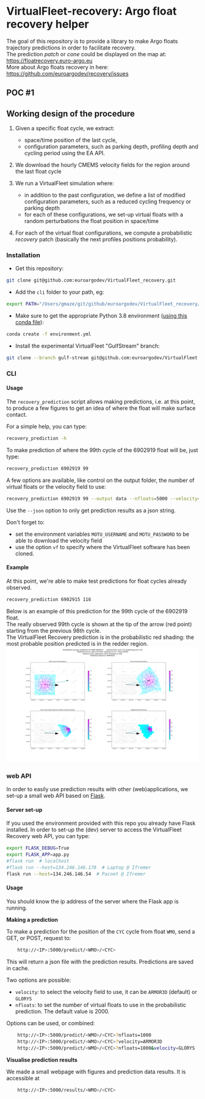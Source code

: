 # VirtualFleet-recovery: Argo float recovery helper

The goal of this repository is to provide a library to make Argo floats trajectory predictions in order to facilitate recovery.  
The prediction _patch_ or _cone_ could be displayed on the map at: https://floatrecovery.euro-argo.eu  
More about Argo floats recovery in here: https://github.com/euroargodev/recovery/issues

## POC #1

## Working design of the procedure
1. Given a specific float cycle, we extract:
   - space/time position of the last cycle, 
   - configuration parameters, such as parking depth, profiling depth and cycling period using the EA API.

2. We download the hourly CMEMS velocity fields for the region around the last float cycle

3. We run a VirtualFleet simulation where:
    - in addition to the past configuration, we define a list of modified configuration parameters, such as a reduced cycling frequency or parking depth
    - for each of these configurations, we set-up virtual floats with a random perturbations the float position in space/time

4. For each of the virtual float configurations, we compute a probabilistic _recovery_ patch (basically the next profiles positions probability).

### Installation
- Get this repository:
```bash
git clone git@github.com:euroargodev/VirtualFleet_recovery.git
```
- Add the ``cli`` folder to your path, eg:
```bash
export PATH="/Users/gmaze/git/github/euroargodev/VirtualFleet_recovery/cli:$PATH"
```
- Make sure to get the appropriate Python 3.8 environment ([using this conda file](environment.yml)):
```bash
conda create -f environment.yml
```
- Install the experimental VirtualFleet "GulfStream" branch:
```bash
git clone --branch gulf-stream git@github.com:euroargodev/VirtualFleet.git
```

### CLI 

#### Usage
The ``recovery_prediction`` script allows making predictions, i.e. at this point, to produce a few figures to get an idea of where the float will make surface contact.

For a simple help, you can type:
```bash
recovery_prediction -h
```

To make prediction of where the 99th cycle of the 6902919 float will be, just type: 
```bash
recovery_prediction 6902919 99
```

A few options are available, like control on the output folder, the number of virtual floats or the velocity field to use:
```bash
recovery_prediction 6902919 99 --output data --nfloats=5000 --velocity=GLORYS
```

Use the ``--json`` option to only get prediction results as a json string.

Don't forget to:
- set the environment variables ``MOTU_USERNAME`` and ``MOTU_PASSWORD`` to be able to download the velocity field
- use the option ``vf`` to specify where the VirtualFleet software has been cloned.

#### Example
At this point, we're able to make test predictions for float cycles already observed.  

```bash
recovery_prediction 6902915 116
```
Below is an example of this prediction for the 99th cycle of the 6902919 float.  
The really observed 99th cycle is shown at the tip of the arrow (red point) starting from the previous 98th cycle.  
The VirtualFleet Recovery prediction is in the probabilistic red shading: the most probable position predicted is in the redder region.
![Binder](data/6902915/116/vfrecov_predictions.png)

### web API

In order to easily use prediction results with other (web)applications, we set-up a small web API based on [Flask](https://flask.palletsprojects.com/).

#### Server set-up

If you used the environment provided with this repo you already have Flask installed.
In order to set-up the (dev) server to access the VirtualFleet Recovery web API, you can type:
```bash
export FLASK_DEBUG=True
export FLASK_APP=app.py
#flask run  # localhost
#flask run --host=134.246.146.178  # Laptop @ Ifremer
flask run --host=134.246.146.54  # Pacnet @ Ifremer
```

#### Usage

You should know the ip address of the server where the Flask app is running.

**Making a prediction**

To make a prediction for the position of the ``CYC`` cycle from float ``WMO``, send a GET, or POST, request to:
```bash
    http://<IP>:5000/predict/<WMO>/<CYC>
```
This will return a json file with the prediction results. Predictions are saved in cache. 

Two options are possible:
   - ``velocity``: to select the velocity field to use, it can be ``ARMOR3D`` (default) or ``GLORYS``
   - ``nfloats``: to set the number of virtual floats to use in the probabilistic prediction. The default value is 2000.

Options can be used, or combined:
```bash
    http://<IP>:5000/predict/<WMO>/<CYC>?nfloats=1000
    http://<IP>:5000/predict/<WMO>/<CYC>?velocity=ARMOR3D
    http://<IP>:5000/predict/<WMO>/<CYC>?nfloats=1000&velocity=GLORYS
```

**Visualise prediction results**

We made a small webpage with figures and prediction data results. It is accessible at
```bash
    http://<IP>:5000/results/<WMO>/<CYC>
```
